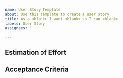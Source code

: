```yaml
---
name: User Story Template
about: Use this template to create a user story
title: As a <blank> I want <blank> so I can <blank>
labels: User Story
assignees: ''

---
```


## Estimation of Effort

## Acceptance Criteria
